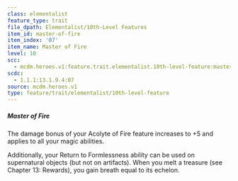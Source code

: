 ```yaml
---
class: elementalist
feature_type: trait
file_dpath: Elementalist/10th-Level Features
item_id: master-of-fire
item_index: '07'
item_name: Master of Fire
level: 10
scc:
  - mcdm.heroes.v1:feature.trait.elementalist.10th-level-feature:master-of-fire
scdc:
  - 1.1.1:13.1.9.4:07
source: mcdm.heroes.v1
type: feature/trait/elementalist/10th-level-feature
---
```


##### Master of Fire

The damage bonus of your Acolyte of Fire feature increases to +5 and applies to all your magic abilities.

Additionally, your Return to Formlessness ability can be used on supernatural objects (but not on artifacts). When you melt a treasure (see Chapter 13: Rewards), you gain breath equal to its echelon.
